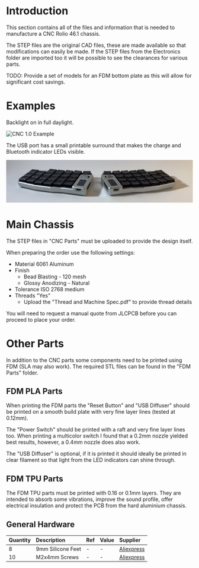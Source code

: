 # Introduction

This section contains all of the files and information that is needed to manufacture a CNC Rolio 46.1 chassis.

The STEP files are the original CAD files, these are made available so that modifications can easily be made. If the STEP files from the Electronics folder are imported too it will be possible to see the clearances for various parts.

TODO: Provide a set of models for an FDM bottom plate as this will allow for significant cost savings.

# Examples


Backlight on in full daylight.

![CNC 1.0 Example](../../images/cnc/backlight_on_above.png?raw=true "CNC 1.0 Example")

The USB port has a small printable surround that makes the charge and Bluetooth indicator LEDs visible.

![CNC 1.0 Example](../../images/cnc/from_rear.png?raw=true "CNC 1.0 Example")

# Main Chassis

The STEP files in "CNC Parts" must be uploaded to provide the design itself.

When preparing the order use the following settings:
 * Material 6061 Aluminum
 * Finish
   * Bead Blasting - 120 mesh
   * Glossy Anodizing - Natural
 * Tolerance ISO 2768 medium
 * Threads "Yes"
   * Upload the "Thread and Machine Spec.pdf" to provide thread details

You will need to request a manual quote from JLCPCB before you can proceed to place your order.

# Other Parts

In addition to the CNC parts some components need to be printed using FDM (SLA may also work). The required STL files can be found in the "FDM Parts" folder.

## FDM PLA Parts

When printing the FDM parts the "Reset Button" and "USB Diffuser" should be printed on a smooth build plate with very fine layer lines (tested at 0.12mm).

The "Power Switch" should be printed with a raft and very fine layer lines too. When printing a multicolor switch I found that a 0.2mm nozzle yielded best results, however, a 0.4mm nozzle does also work.

The "USB Diffuser" is optional, if it is printed it should ideally be printed in clear filament so that light from the LED indicators can shine through.

## FDM TPU Parts

The FDM TPU parts must be printed with 0.16 or 0.1mm layers. They are intended to absorb some vibrations, improve the sound profile, offer electrical insulation and protect the PCB from the hard aluminium chassis.

## General Hardware

| Quantity  | Description  | Ref  | Value  | Supplier  |
|:----------|:----------|:----------|:----------|:----------|
| 8  | 9mm Silicone Feet | -  | - | [Aliexpress](https://www.aliexpress.com/item/1005005504977168.html?spm=a2g0o.order_list.order_list_main.67.675e1802ITKJQ5 )  |
| 10 | M2x4mm Screws | -  | -  | [Aliexpress](https://www.aliexpress.com/item/32810872544.html?spm=a2g0o.productlist.main.1.764965e5UFrGqL&algo_pvid=c5686b2b-d8dd-403c-b107-a5b601dd8758&algo_exp_id=c5686b2b-d8dd-403c-b107-a5b601dd8758-0&pdp_npi=4%40dis%21AUD%212.42%211.67%21%21%211.52%21%21%402103209516943107919815919eb511%2112000026955302078%21sea%21AU%21192529469%21S&curPageLogUid=TCVQaWi3Sbah)  |
